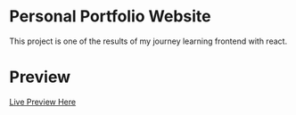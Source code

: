 # Personal Portfolio Website

This project is one of the results of my journey learning frontend with react.

# Preview

[Live Preview Here](https:mskiani.github.io/portfolio)
